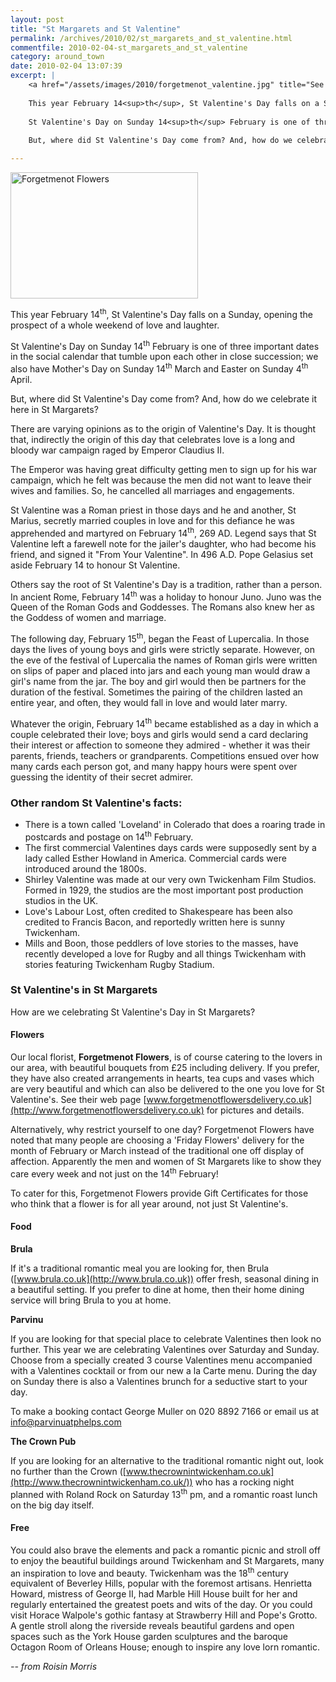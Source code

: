 ```yaml
---
layout: post
title: "St Margarets and St Valentine"
permalink: /archives/2010/02/st_margarets_and_st_valentine.html
commentfile: 2010-02-04-st_margarets_and_st_valentine
category: around_town
date: 2010-02-04 13:07:39
excerpt: |
    <a href="/assets/images/2010/forgetmenot_valentine.jpg" title="See larger version of - Forgetmenot Flowers"><img src="/assets/images/2010/forgetmenot_valentine_thumb.jpg" width="300" height="202" alt="Forgetmenot Flowers" class="photo center" /></a>
    
    This year February 14<sup>th</sup>, St Valentine's Day falls on a Sunday, opening the prospect of a whole weekend of love and laughter.
    
    St Valentine's Day on Sunday 14<sup>th</sup> February is one of three important dates in the social calendar that tumble upon each other in close succession; we also have Mother's Day on Sunday 14<sup>th</sup> March and Easter on Sunday 4<sup>th</sup> April.
    
    But, where did St Valentine's Day come from? And, how do we celebrate it here in St Margarets?

---
```


<a href="/assets/images/2010/forgetmenot_valentine.jpg" title="See larger version of - Forgetmenot Flowers"><img src="/assets/images/2010/forgetmenot_valentine_thumb.jpg" width="300" height="202" alt="Forgetmenot Flowers" class="photo center" /></a>

This year February 14<sup>th</sup>, St Valentine's Day falls on a Sunday, opening the prospect of a whole weekend of love and laughter.

St Valentine's Day on Sunday 14<sup>th</sup> February is one of three important dates in the social calendar that tumble upon each other in close succession; we also have Mother's Day on Sunday 14<sup>th</sup> March and Easter on Sunday 4<sup>th</sup> April.

But, where did St Valentine's Day come from? And, how do we celebrate it here in St Margarets?

There are varying opinions as to the origin of Valentine's Day. It is thought that, indirectly the origin of this day that celebrates love is a long and bloody war campaign raged by Emperor Claudius II.

The Emperor was having great difficulty getting men to sign up for his war campaign, which he felt was because the men did not want to leave their wives and families. So, he cancelled all marriages and engagements.

St Valentine was a Roman priest in those days and he and another, St Marius, secretly married couples in love and for this defiance he was apprehended and martyred on February 14<sup>th</sup>, 269 AD. Legend says that St Valentine left a farewell note for the jailer's daughter, who had become his friend, and signed it "From Your Valentine". In 496 A.D. Pope Gelasius set aside February 14 to honour St Valentine.

Others say the root of St Valentine's Day is a tradition, rather than a person. In ancient Rome, February 14<sup>th</sup> was a holiday to honour Juno. Juno was the Queen of the Roman Gods and Goddesses. The Romans also knew her as the Goddess of women and marriage.

The following day, February 15<sup>th</sup>, began the Feast of Lupercalia. In those days the lives of young boys and girls were strictly separate. However, on the eve of the festival of Lupercalia the names of Roman girls were written on slips of paper and placed into jars and each young man would draw a girl's name from the jar. The boy and girl would then be partners for the duration of the festival. Sometimes the pairing of the children lasted an entire year, and often, they would fall in love and would later marry.

Whatever the origin, February 14<sup>th</sup> became established as a day in which a couple celebrated their love; boys and girls would send a card declaring their interest or affection to someone they admired - whether it was their parents, friends, teachers or grandparents. Competitions ensued over how many cards each person got, and many happy hours were spent over guessing the identity of their secret admirer.

### Other random St Valentine's facts:

-   There is a town called 'Loveland' in Colerado that does a roaring trade in postcards and postage on 14<sup>th</sup> February.
-   The first commercial Valentines days cards were supposedly sent by a lady called Esther Howland in America. Commercial cards were introduced around the 1800s.
-   Shirley Valentine was made at our very own Twickenham Film Studios. Formed in 1929, the studios are the most important post production studios in the UK.
-   Love's Labour Lost, often credited to Shakespeare has been also credited to Francis Bacon, and reportedly written here is sunny Twickenham.
-   Mills and Boon, those peddlers of love stories to the masses, have recently developed a love for Rugby and all things Twickenham with stories featuring Twickenham Rugby Stadium.

### St Valentine's in St Margarets

How are we celebrating St Valentine's Day in St Margarets?

#### Flowers

Our local florist, **Forgetmenot Flowers**, is of course catering to the lovers in our area, with beautiful bouquets from £25 including delivery. If you prefer, they have also created arrangements in hearts, tea cups and vases which are very beautiful and which can also be delivered to the one you love for St Valentine's. See their web page [www.forgetmenotflowersdelivery.co.uk](http://www.forgetmenotflowersdelivery.co.uk) for pictures and details.

Alternatively, why restrict yourself to one day? Forgetmenot Flowers have noted that many people are choosing a 'Friday Flowers' delivery for the month of February or March instead of the traditional one off display of affection. Apparently the men and women of St Margarets like to show they care every week and not just on the 14<sup>th</sup> February!

To cater for this, Forgetmenot Flowers provide Gift Certificates for those who think that a flower is for all year around, not just St Valentine's.

#### Food

**Brula**

If it's a traditional romantic meal you are looking for, then Brula ([www.brula.co.uk](http://www.brula.co.uk)) offer fresh, seasonal dining in a beautiful setting. If you prefer to dine at home, then their home dining service will bring Brula to you at home.

**Parvinu**

If you are looking for that special place to celebrate Valentines then look no further. This year we are celebrating Valentines over Saturday and Sunday. Choose from a specially created 3 course Valentines menu accompanied with a Valentines cocktail or from our new a la Carte menu. During the day on Sunday there is also a Valentines brunch for a seductive start to your day.

To make a booking contact George Muller on 020 8892 7166 or email us at <info@parvinuatphelps.com>

**The Crown Pub**

If you are looking for an alternative to the traditional romantic night out, look no further than the Crown ([www.thecrownintwickenham.co.uk](http://www.thecrownintwickenham.co.uk/)) who has a rocking night planned with Roland Rock on Saturday 13<sup>th</sup> pm, and a romantic roast lunch on the big day itself.

#### Free

You could also brave the elements and pack a romantic picnic and stroll off to enjoy the beautiful buildings around Twickenham and St Margarets, many an inspiration to love and beauty. Twickenham was the 18<sup>th</sup> century equivalent of Beverley Hills, popular with the foremost artisans. Henrietta Howard, mistress of George II, had Marble Hill House built for her and regularly entertained the greatest poets and wits of the day. Or you could visit Horace Walpole's gothic fantasy at Strawberry Hill and Pope's Grotto. A gentle stroll along the riverside reveals beautiful gardens and open spaces such as the York House garden sculptures and the baroque Octagon Room of Orleans House; enough to inspire any love lorn romantic.

<cite>-- from Roisin Morris</cite>
